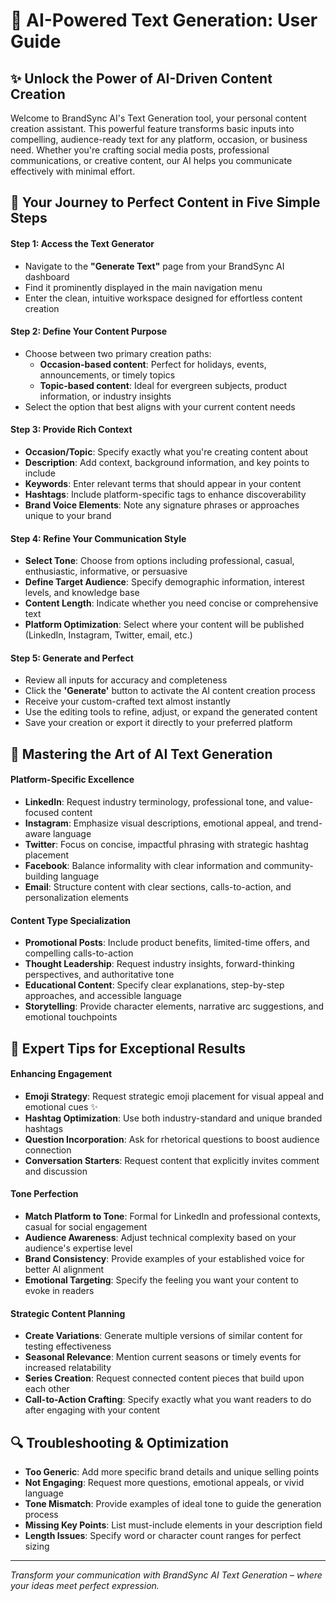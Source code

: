 # 📖 AI-Powered Text Generation: User Guide

## ✨ Unlock the Power of AI-Driven Content Creation

Welcome to BrandSync AI's Text Generation tool, your personal content creation assistant. This powerful feature transforms basic inputs into compelling, audience-ready text for any platform, occasion, or business need. Whether you're crafting social media posts, professional communications, or creative content, our AI helps you communicate effectively with minimal effort.

## 🚀 Your Journey to Perfect Content in Five Simple Steps

#### Step 1: Access the Text Generator
* Navigate to the **"Generate Text"** page from your BrandSync AI dashboard
* Find it prominently displayed in the main navigation menu
* Enter the clean, intuitive workspace designed for effortless content creation

#### Step 2: Define Your Content Purpose
* Choose between two primary creation paths:
  * **Occasion-based content**: Perfect for holidays, events, announcements, or timely topics
  * **Topic-based content**: Ideal for evergreen subjects, product information, or industry insights
* Select the option that best aligns with your current content needs

#### Step 3: Provide Rich Context
* **Occasion/Topic**: Specify exactly what you're creating content about
* **Description**: Add context, background information, and key points to include
* **Keywords**: Enter relevant terms that should appear in your content
* **Hashtags**: Include platform-specific tags to enhance discoverability
* **Brand Voice Elements**: Note any signature phrases or approaches unique to your brand

#### Step 4: Refine Your Communication Style
* **Select Tone**: Choose from options including professional, casual, enthusiastic, informative, or persuasive
* **Define Target Audience**: Specify demographic information, interest levels, and knowledge base
* **Content Length**: Indicate whether you need concise or comprehensive text
* **Platform Optimization**: Select where your content will be published (LinkedIn, Instagram, Twitter, email, etc.)

#### Step 5: Generate and Perfect
* Review all inputs for accuracy and completeness
* Click the **'Generate'** button to activate the AI content creation process
* Receive your custom-crafted text almost instantly
* Use the editing tools to refine, adjust, or expand the generated content
* Save your creation or export it directly to your preferred platform

## 💎 Mastering the Art of AI Text Generation

#### Platform-Specific Excellence
* **LinkedIn**: Request industry terminology, professional tone, and value-focused content
* **Instagram**: Emphasize visual descriptions, emotional appeal, and trend-aware language
* **Twitter**: Focus on concise, impactful phrasing with strategic hashtag placement
* **Facebook**: Balance informality with clear information and community-building language
* **Email**: Structure content with clear sections, calls-to-action, and personalization elements

#### Content Type Specialization
* **Promotional Posts**: Include product benefits, limited-time offers, and compelling calls-to-action
* **Thought Leadership**: Request industry insights, forward-thinking perspectives, and authoritative tone
* **Educational Content**: Specify clear explanations, step-by-step approaches, and accessible language
* **Storytelling**: Provide character elements, narrative arc suggestions, and emotional touchpoints

## 🌟 Expert Tips for Exceptional Results

#### Enhancing Engagement
* **Emoji Strategy**: Request strategic emoji placement for visual appeal and emotional cues ✨
* **Hashtag Optimization**: Use both industry-standard and unique branded hashtags
* **Question Incorporation**: Ask for rhetorical questions to boost audience connection
* **Conversation Starters**: Request content that explicitly invites comment and discussion

#### Tone Perfection
* **Match Platform to Tone**: Formal for LinkedIn and professional contexts, casual for social engagement
* **Audience Awareness**: Adjust technical complexity based on your audience's expertise level
* **Brand Consistency**: Provide examples of your established voice for better AI alignment
* **Emotional Targeting**: Specify the feeling you want your content to evoke in readers

#### Strategic Content Planning
* **Create Variations**: Generate multiple versions of similar content for testing effectiveness
* **Seasonal Relevance**: Mention current seasons or timely events for increased relatability
* **Series Creation**: Request connected content pieces that build upon each other
* **Call-to-Action Crafting**: Specify exactly what you want readers to do after engaging with your content

## 🔍 Troubleshooting & Optimization

* **Too Generic**: Add more specific brand details and unique selling points
* **Not Engaging**: Request more questions, emotional appeals, or vivid language
* **Tone Mismatch**: Provide examples of ideal tone to guide the generation process
* **Missing Key Points**: List must-include elements in your description field
* **Length Issues**: Specify word or character count ranges for perfect sizing

---


*Transform your communication with BrandSync AI Text Generation – where your ideas meet perfect expression.*